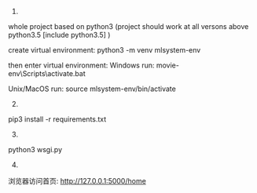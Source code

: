 1. 
whole project based on python3
(project should work at all versons above python3.5 [include python3.5] )

create virtual environment:
python3 -m venv  mlsystem-env

then enter virtual environment:
Windows run:
movie-env\Scripts\activate.bat

Unix/MacOS run:
source mlsystem-env/bin/activate


2. 

pip3 install -r requirements.txt


3.
python3 wsgi.py

4. 
浏览器访问首页: http://127.0.0.1:5000/home